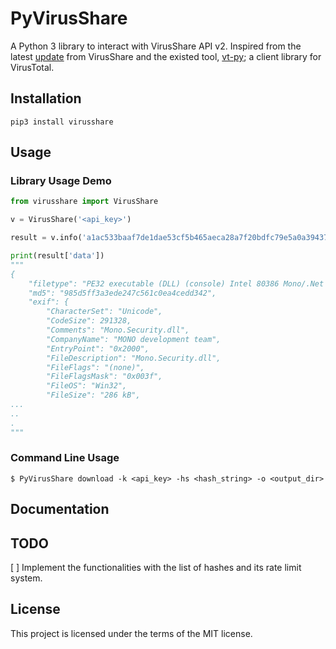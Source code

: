 # PyVirusShare
A Python 3 library to interact with VirusShare API v2. Inspired from the latest [update](https://virusshare.com/whatsnew) from VirusShare and the existed tool, [vt-py](https://github.com/VirusTotal/vt-py); a client library for VirusTotal.

## Installation
```
pip3 install virusshare
```

## Usage
### Library Usage Demo
```python
from virusshare import VirusShare

v = VirusShare('<api_key>')

result = v.info('a1ac533baaf7de1dae53cf5b465aeca28a7f20bdfc79e5a0a39437dd728c231f')

print(result['data'])
"""
{
    "filetype": "PE32 executable (DLL) (console) Intel 80386 Mono/.Net assembly, for MS Windows",
    "md5": "985d5ff3a3ede247c561c0ea4cedd342",
    "exif": {
        "CharacterSet": "Unicode",
        "CodeSize": 291328,
        "Comments": "Mono.Security.dll",
        "CompanyName": "MONO development team",
        "EntryPoint": "0x2000",
        "FileDescription": "Mono.Security.dll",
        "FileFlags": "(none)",
        "FileFlagsMask": "0x003f",
        "FileOS": "Win32",
        "FileSize": "286 kB",
...
..
.
"""

```

### Command Line Usage
```
$ PyVirusShare download -k <api_key> -hs <hash_string> -o <output_dir>
```

## Documentation

## TODO
[ ] Implement the functionalities with the list of hashes and its rate limit system.

## License
This project is licensed under the terms of the MIT license.